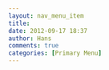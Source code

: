 ```yaml
---
layout: nav_menu_item
title: 
date: 2012-09-17 18:37
author: Hans
comments: true
categories: [Primary Menu]
---
```

 
